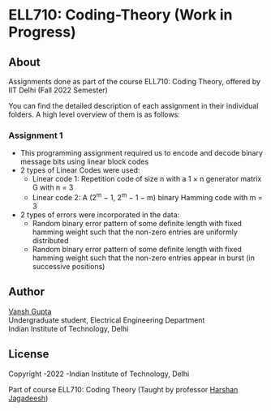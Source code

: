 # ELL710: Coding-Theory (Work in Progress)

## About
Assignments done as part of the course ELL710: Coding Theory, offered by IIT Delhi (Fall 2022 Semester)

You can find the detailed description of each assignment in their individual folders. A high level overview of them is as follows:
### Assignment 1
- This programming assignment required us to encode and decode binary message bits using linear block codes
- 2 types of Linear Codes were used:
  - Linear code 1: Repetition code of size n with a 1 × n generator matrix G with n = 3
  - Linear code 2: A (2<sup>m</sup> − 1, 2<sup>m</sup> − 1 − m) binary Hamming code with m = 3
- 2 types of errors were incorporated in the data:
  - Random binary error pattern of some definite length with fixed hamming weight such that the non-zero entries are uniformly distributed
  - Random binary error pattern of some definite length with fixed hamming weight such that the non-zero entries appear in burst (in successive positions)

## Author
[Vansh Gupta](https://github.com/V-G-spec)  
Undergraduate student, Electrical Engineering Department  
Indian Institute of Technology, Delhi  

## License
Copyright -2022 -Indian Institute of Technology, Delhi

Part of course ELL710: Coding Theory (Taught by professor [Harshan Jagadeesh](https://sites.google.com/site/jharshan/))
